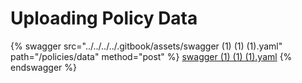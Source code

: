 # Uploading Policy Data



{% swagger src="../../../../.gitbook/assets/swagger (1) (1) (1).yaml" path="/policies/data" method="post" %}
[swagger (1) (1) (1).yaml](<../../../../.gitbook/assets/swagger (1) (1) (1).yaml>)
{% endswagger %}

